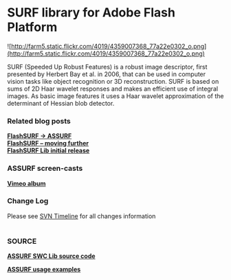 # SURF library for Adobe Flash Platform #

![http://farm5.static.flickr.com/4019/4359007368_77a22e0302_o.png](http://farm5.static.flickr.com/4019/4359007368_77a22e0302_o.png)

SURF (Speeded Up Robust Features) is a robust image descriptor, first presented by Herbert Bay et al. in 2006, that can be used in computer vision tasks like object recognition or 3D reconstruction. SURF is based on sums of 2D Haar wavelet responses and makes an efficient use of integral images. As basic image features it uses a Haar wavelet approximation of the determinant of Hessian blob detector.


### Related blog posts ###

**[FlashSURF -> ASSURF](http://blog.inspirit.ru/?p=401)**<br>
<b><a href='http://blog.inspirit.ru/?p=386'>FlashSURF – moving further</a></b><br>
<b><a href='http://blog.inspirit.ru/?p=343'>FlashSURF Lib initial release</a></b>

<h3>ASSURF screen-casts</h3>

<b><a href='http://vimeo.com/album/186818'>Vimeo album</a></b>

<h3>Change Log</h3>

Please see <a href='http://code.google.com/p/in-spirit/source/list'>SVN Timeline</a> for all changes information<br>
<br>
<h3>SOURCE</h3>

<b><a href='http://code.google.com/p/in-spirit/source/browse/#svn/trunk/projects/ASSURF'>ASSURF SWC Lib source code</a></b>

<b><a href='http://code.google.com/p/in-spirit/source/browse/#svn/trunk/projects/ASSURF.Examples'>ASSURF usage examples</a></b>